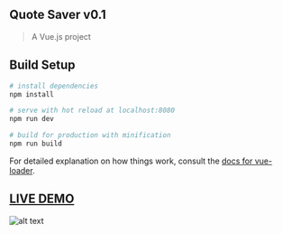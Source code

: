 ## Quote Saver v0.1

> A Vue.js project

## Build Setup

``` bash
# install dependencies
npm install

# serve with hot reload at localhost:8080
npm run dev

# build for production with minification
npm run build
```

For detailed explanation on how things work, consult the [docs for vue-loader](http://vuejs.github.io/vue-loader).

## [ LIVE DEMO ](https://chris.news/qsaver)

![alt text](img/markdown_logo.png)